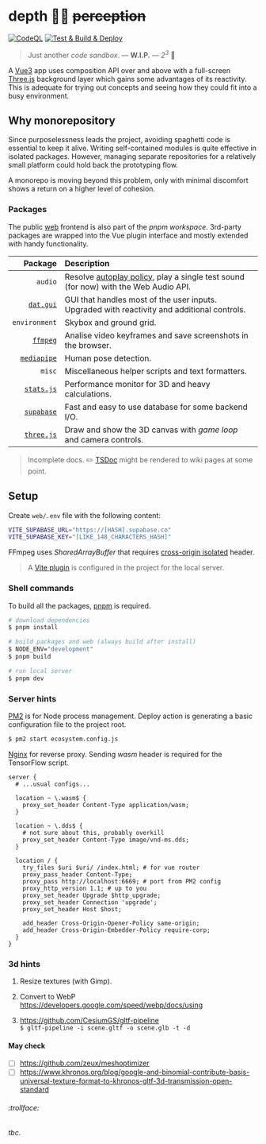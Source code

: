 # depth 🧘‍♀️ ~~perception~~

[![CodeQL](https://github.com/SubZtep/depth/actions/workflows/codeql-analysis.yml/badge.svg)](https://github.com/SubZtep/depth/actions/workflows/codeql-analysis.yml)
[![Test & Build & Deploy](https://github.com/SubZtep/depth/actions/workflows/deploy.yml/badge.svg)](https://github.com/SubZtep/depth/actions/workflows/deploy.yml)

> Just another _code sandbox_. — **W.I.P.** — _2<sup>3</sup>_ :balloon:

A [Vue3](https://v3.vuejs.org/api/sfc-script-setup.html) app uses composition API over and above with a full-screen [Three.js](https://threejs.org/) background layer which gains some advantages of its reactivity. This is adequate for trying out concepts and seeing how they could fit into a busy environment.

## Why monorepository

Since purposelessness leads the project, avoiding spaghetti code is essential to keep it alive. Writing self-contained modules is quite effective in isolated packages. However, managing separate repositories for a relatively small platform could hold back the prototyping flow.

A monorepo is moving beyond this problem, only with minimal discomfort shows a return on a higher level of cohesion.

### Packages

The public [web](./web#readme) frontend is also part of the _pnpm workspace_. 3rd-party packages are wrapped into the Vue plugin interface and mostly extended with handy functionality.

|                                  Package | Description                                                                                                                                 |
| ---------------------------------------: | :------------------------------------------------------------------------------------------------------------------------------------------ |
|                                  `audio` | Resolve [autoplay policy](https://developer.chrome.com/blog/autoplay/#webaudio), play a single test sound (for now) with the Web Audio API. |
|     [`dat.gui`](packages/dat.gui#readme) | GUI that handles most of the user inputs. Upgraded with reactivity and additional controls.                                                 |
|                            `environment` | Skybox and ground grid.                                                                                                                     |
|       [`ffmpeg`](packages/ffmpeg#readme) | Analise video keyframes and save screenshots in the browser.                                                                                |
| [`mediapipe`](packages/mediapipe#readme) | Human pose detection.                                                                                                                       |
|                                   `misc` | Miscellaneous helper scripts and text formatters.                                                                                           |
|   [`stats.js`](packages/stats.js#readme) | Performance monitor for 3D and heavy calculations.                                                                                          |
|   [`supabase`](packages/supabase#readme) | Fast and easy to use database for some backend I/O.                                                                                         |
|   [`three.js`](packages/three.js#readme) | Draw and show the 3D canvas with _game loop_ and camera controls.                                                                           |

> Incomplete docs. :pencil2: [TSDoc](https://tsdoc.org/) might be rendered to wiki pages at some point.

## Setup

Create `web/.env` file with the following content:

```sh
VITE_SUPABASE_URL="https://[HASH].supabase.co"
VITE_SUPABASE_KEY="[LIKE_148_CHARACTERS_HASH]"
```

FFmpeg uses _SharedArrayBuffer_ that requires [cross-origin isolated](https://developer.chrome.com/blog/enabling-shared-array-buffer/) header.

> A [Vite plugin](https://github.com/chaosprint/vite-plugin-cross-origin-isolation) is configured in the project for the local server.

### Shell commands

To build all the packages, [pnpm](https://pnpm.io/installation) is required.

```sh
# download dependencies
$ pnpm install

# build packages and web (always build after install)
$ NODE_ENV="development"
$ pnpm build

# run local server
$ pnpm dev
```

### Server hints

[PM2](https://pm2.keymetrics.io/docs/usage/quick-start/) is for Node process management. Deploy action is generating a basic configuration file to the project root.

```sh
$ pm2 start ecosystem.config.js
```

[Nginx](https://docs.nginx.com/nginx/admin-guide/web-server/reverse-proxy/) for reverse proxy. Sending _wasm_ header is required for the TensorFlow script.

```nginx
server {
  # ...usual configs...

  location ~ \.wasm$ {
    proxy_set_header Content-Type application/wasm;
  }

  location ~ \.dds$ {
    # not sure about this, probably overkill
    proxy_set_header Content-Type image/vnd-ms.dds;
  }

  location / {
    try_files $uri $uri/ /index.html; # for vue router
    proxy_pass_header Content-Type;
    proxy_pass http://localhost:6669; # port from PM2 config
    proxy_http_version 1.1; # up to you
    proxy_set_header Upgrade $http_upgrade;
    proxy_set_header Connection 'upgrade';
    proxy_set_header Host $host;

    add_header Cross-Origin-Opener-Policy same-origin;
    add_header Cross-Origin-Embedder-Policy require-corp;
  }
}
```

### 3d hints

1. Resize textures (with Gimp).

2. Convert to WebP \
   https://developers.google.com/speed/webp/docs/using

3. https://github.com/CesiumGS/gltf-pipeline \
   `$ gltf-pipeline -i scene.gltf -o scene.glb -t -d`

#### May check

- [ ] https://github.com/zeux/meshoptimizer
- [ ] https://www.khronos.org/blog/google-and-binomial-contribute-basis-universal-texture-format-to-khronos-gltf-3d-transmission-open-standard

###### :trollface:

_tbc._
